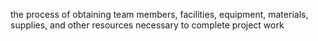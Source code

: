 the process of obtaining team members, facilities, equipment, materials, supplies, and other 
resources necessary to complete project work
